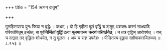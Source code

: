 +++
title = "154 ऋणन् दातुम्"

+++

मूलहिरण्यस्य पुनः क्रिया न वृद्धेः । कथम् । यो हि गृहीता मूलं वृद्धिं च दातुम् अशक्तः करणं साक्ष्यादि परिवर्तयितुम् इच्छेत्, स पूर्व**निर्जितां** **वृद्धिं** दत्वा मूलमात्रस्य **करणं परिवर्तयेत्** । न तत्र वृद्धिम् आरोपयेत् । यच् च दद्यात् तद् वृद्धितः शोधयेत्, न तु मूलतः । अयं च राज्ञ उपदेशः । पीडितस्य वृद्ध्या राज्ञैवाकारयितव्यम् ॥ ८.१५३ ॥